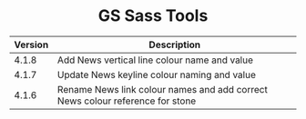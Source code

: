 <h1 align="center">GS Sass Tools</h1>

| Version | Description |
|---------|-------------|
| 4.1.8 | Add News vertical line colour name and value |
| 4.1.7 | Update News keyline colour naming and value |
| 4.1.6 | Rename News link colour names and add correct News colour reference for stone |